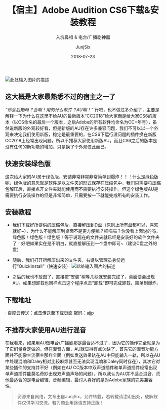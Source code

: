 ﻿---
layout:     post
title:      【宿主】Adobe Audition CS6下载&安装教程
subtitle:   入坑鼻祖 & 电台/广播剧神器
date:       2018-07-23
author:     JunjSix
header-img: img/timg.jpg
catalog: true
tags:
    - 宿主
---
![此处输入图片的描述][1]
## 这大概是大家最熟悉不过的宿主之一了
*“你会后期吗？会啊！用的什么软件？AU啊！”*
行吧，也不做过多介绍了，主要是解释一下为什么在这里不给AU的最新版本“CC2018”给大家而是给大家CS6的版本（以CS命名的最后一个版本，之后Adobe的所有软件均命名为CC+年号），虽然说新版的外观较好看，但是新版的AU存在许多兼容问题，我们不可以以一个外观来决定我们使用新版，稳定是最重要的，在CS6下运行没问题的插件换在新版CC2018上经常出现问题，所以不推荐大家使用新版AU，而且CS6之后的版本是没有任何的新功能的增加，只是换了个外观仅此而已。
## 快速安装绿色版
这次给大家的AU属于绿色版，安装非常非常非常简单到爆炸！！！什么是绿色版呢，绿色版的意思就是软件是以文件夹的形式保存在压缩包中，我们只需要将压缩包解压后，直接点开文件夹就能使用而不需要执行安装操作。但这个绿色版AU是需要执行安装操作的但是非常简单，只需要按一下就能完成所有的安装工作。
## 安装教程
- 我们下载好所提供的压缩包后，直接解压到D盘（原则上所有盘都可以，喜欢就好~），为什么不能解压到桌面不是更方便嘛？喵喵喵？你没看上面说的吗，绿色版！绿色版！绿色版！等于说现在的文件夹就已经是安装好的软件文件夹了！好吧如果实在是不明白，就直接解压到一个盘中即可~（建议C盘之外的盘）
- 随后，我们打开所解压出来的文件夹，右键以管理员身份运行“QuickInstall”（快速安装）
![此处输入图片的描述][2]


- 之后的我也不放图了，直接按“安装”稍等几秒就安装完成了，桌面便会出现AU。如果想卸载也同样点击这个程序点击“卸载”即可完成卸载，简单到爆炸。

## 下载地址
· 百度云传送：[点击传送至下载页面][3]  密码：ajjp

## 不推荐大家使用AU进行混音
在我看来，如果用AU做电台/广播剧那是最合适不过了，因为它的操作完全就是为了它们量身定做的，但在混音方面，AU就显得有点欠缺了，首先它的混音功能方面并不能像主流宿主那样全面（例如发送效果轨在AU中只能输入一轨，所以在AU中处理混响和Daley相对比较麻烦甚至无法实现混响和Daley同时存在），其次它对某些插件的支持并不好（例如在AU CC版本中双声道插件和单声道插件经常出现单声道插件能莫名奇妙出现双声道声场的问题），所以我认为AU并不适合混音，而他最适合的是电台编辑、音频编辑，最讨人喜好的是对Adobe家族的完美兼容性。

>资源来自网络，文章出自JunjSix，允许转载，若转载请注明出处，破解软件仅供学习交流，若为商业用途请支持正版！


  [1]: https://s1.ax1x.com/2018/07/23/PGThXd.jpg
  [2]: https://s1.ax1x.com/2018/07/23/PGTRpD.jpg
  [3]: https://pan.baidu.com/s/1LJ8pPq1dUS_aDleKLkCusw